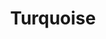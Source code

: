 ---
part: "1"
batch: 'turquoise'
totalParts: '4'
title: 'Turquoise'
description: 'You ship a linux distro, we ship a HC skirt (or pants) and a DVD with your ISO'
contributor: 'Kaympe20'
contributorSlackId: 'U07HY92M9GA'
thumbnail: 'thumbnail image link'
thumbnail: 'https://wallpapers.com/images/featured-full/linux-desktop-nf65sk0rdgsvfl3u.jpg'
difficulty: 'Intermediate'
keywords: 'riceathon, help me, oh dear god, help me please, linux, distro, ysws, you ship we ship, turquoise'
presentation: ''
presentationPlay: ''
presentationPDF: ''
notes: ''
poster: ''
video: ''
---